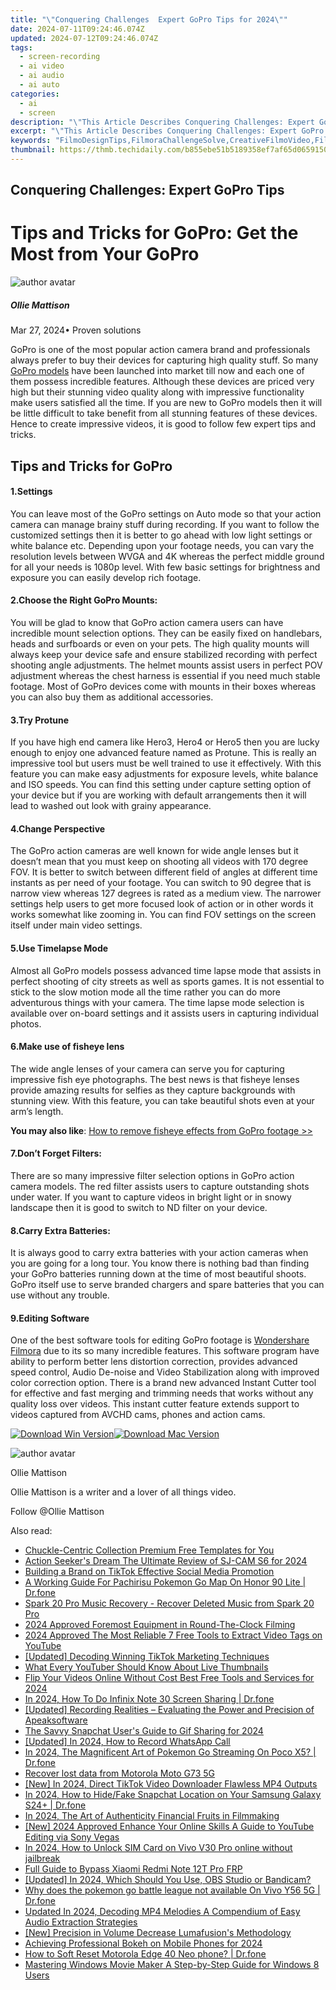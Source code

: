 ```yaml
---
title: "\"Conquering Challenges  Expert GoPro Tips for 2024\""
date: 2024-07-11T09:24:46.074Z
updated: 2024-07-12T09:24:46.074Z
tags: 
  - screen-recording
  - ai video
  - ai audio
  - ai auto
categories: 
  - ai
  - screen
description: "\"This Article Describes Conquering Challenges: Expert GoPro Tips for 2024\""
excerpt: "\"This Article Describes Conquering Challenges: Expert GoPro Tips for 2024\""
keywords: "FilmoDesignTips,FilmoraChallengeSolve,CreativeFilmoVideo,FilmoraCreativeHacks,VideoDesignFilmoHelp,TipsForFilmoDesigners,MasterFilmoVideos"
thumbnail: https://thmb.techidaily.com/b855ebe51b5189358ef7af65d06591503136d0471619c6e6540592a14f8eb424.jpg
---
```


## Conquering Challenges: Expert GoPro Tips

# Tips and Tricks for GoPro: Get the Most from Your GoPro

![author avatar](https://images.wondershare.com/filmora/article-images/ollie-mattison.jpg)

##### Ollie Mattison

 Mar 27, 2024• Proven solutions

 GoPro is one of the most popular action camera brand and professionals always prefer to buy their devices for capturing high quality stuff. So many [GoPro models](https://tools.techidaily.com/wondershare/filmora/download/) have been launched into market till now and each one of them possess incredible features. Although these devices are priced very high but their stunning video quality along with impressive functionality make users satisfied all the time. If you are new to GoPro models then it will be little difficult to take benefit from all stunning features of these devices. Hence to create impressive videos, it is good to follow few expert tips and tricks.

## Tips and Tricks for GoPro

#### 1.Settings

 You can leave most of the GoPro settings on Auto mode so that your action camera can manage brainy stuff during recording. If you want to follow the customized settings then it is better to go ahead with low light settings or white balance etc. Depending upon your footage needs, you can vary the resolution levels between WVGA and 4K whereas the perfect middle ground for all your needs is 1080p level. With few basic settings for brightness and exposure you can easily develop rich footage.

#### 2.Choose the Right GoPro Mounts:

 You will be glad to know that GoPro action camera users can have incredible mount selection options. They can be easily fixed on handlebars, heads and surfboards or even on your pets. The high quality mounts will always keep your device safe and ensure stabilized recording with perfect shooting angle adjustments. The helmet mounts assist users in perfect POV adjustment whereas the chest harness is essential if you need much stable footage. Most of GoPro devices come with mounts in their boxes whereas you can also buy them as additional accessories.

#### 3.Try Protune

 If you have high end camera like Hero3, Hero4 or Hero5 then you are lucky enough to enjoy one advanced feature named as Protune. This is really an impressive tool but users must be well trained to use it effectively. With this feature you can make easy adjustments for exposure levels, white balance and ISO speeds. You can find this setting under capture setting option of your device but if you are working with default arrangements then it will lead to washed out look with grainy appearance.

#### 4.Change Perspective

 The GoPro action cameras are well known for wide angle lenses but it doesn’t mean that you must keep on shooting all videos with 170 degree FOV. It is better to switch between different field of angles at different time instants as per need of your footage. You can switch to 90 degree that is narrow view whereas 127 degrees is rated as a medium view. The narrower settings help users to get more focused look of action or in other words it works somewhat like zooming in. You can find FOV settings on the screen itself under main video settings.

#### 5.Use Timelapse Mode

 Almost all GoPro models possess advanced time lapse mode that assists in perfect shooting of city streets as well as sports games. It is not essential to stick to the slow motion mode all the time rather you can do more adventurous things with your camera. The time lapse mode selection is available over on-board settings and it assists users in capturing individual photos.

#### 6.Make use of fisheye lens

 The wide angle lenses of your camera can serve you for capturing impressive fish eye photographs. The best news is that fisheye lenses provide amazing results for selfies as they capture backgrounds with stunning view. With this feature, you can take beautiful shots even at your arm’s length.

**You may also like**: [How to remove fisheye effects from GoPro footage >>](https://tools.techidaily.com/wondershare/filmora/download/)

#### 7.Don’t Forget Filters:

 There are so many impressive filter selection options in GoPro action camera models. The red filter assists users to capture outstanding shots under water. If you want to capture videos in bright light or in snowy landscape then it is good to switch to ND filter on your device.

#### 8.Carry Extra Batteries:

 It is always good to carry extra batteries with your action cameras when you are going for a long tour. You know there is nothing bad than finding your GoPro batteries running down at the time of most beautiful shoots. GoPro itself use to serve branded chargers and spare batteries that you can use without any trouble.

#### 9.Editing Software

 One of the best software tools for editing GoPro footage is [Wondershare Filmora](https://tools.techidaily.com/wondershare/filmora/download/) due to its so many incredible features. This software program have ability to perform better lens distortion correction, provides advanced speed control, Audio De-noise and Video Stabilization along with improved color correction option. There is a brand new advanced Instant Cutter tool for effective and fast merging and trimming needs that works without any quality loss over videos. This instant cutter feature extends support to videos captured from AVCHD cams, phones and action cams.

[![Download Win Version](https://images.wondershare.com/filmora/guide/download-btn-win.jpg)](https://tools.techidaily.com/wondershare/filmora/download/)[![Download Mac Version](https://images.wondershare.com/filmora/guide/download-btn-mac.jpg)](https://tools.techidaily.com/wondershare/filmora/download/)

![author avatar](https://images.wondershare.com/filmora/article-images/ollie-mattison.jpg)

Ollie Mattison

Ollie Mattison is a writer and a lover of all things video.

Follow @Ollie Mattison


<ins class="adsbygoogle"
     style="display:block"
     data-ad-format="autorelaxed"
     data-ad-client="ca-pub-7571918770474297"
     data-ad-slot="1223367746"></ins>



<ins class="adsbygoogle"
     style="display:block"
     data-ad-client="ca-pub-7571918770474297"
     data-ad-slot="8358498916"
     data-ad-format="auto"
     data-full-width-responsive="true"></ins>


<span class="atpl-alsoreadstyle">Also read:</span>
<div><ul>
<li><a href="https://article-helps.techidaily.com/chuckle-centric-collection-premium-free-templates-for-you/"><u>Chuckle-Centric Collection  Premium Free Templates for You</u></a></li>
<li><a href="https://article-helps.techidaily.com/action-seekers-dream-the-ultimate-review-of-sj-cam-s6-for-2024/"><u>Action Seeker's Dream  The Ultimate Review of SJ-CAM S6 for 2024</u></a></li>
<li><a href="https://tiktok-videos.techidaily.com/building-a-brand-on-tiktok-effective-social-media-promotion/"><u>Building a Brand on TikTok  Effective Social Media Promotion</u></a></li>
<li><a href="https://pokemon-go-android.techidaily.com/a-working-guide-for-pachirisu-pokemon-go-map-on-honor-90-lite-drfone-by-drfone-virtual-android/"><u>A Working Guide For Pachirisu Pokemon Go Map On Honor 90 Lite | Dr.fone</u></a></li>
<li><a href="https://techidaily.com/spark-20-pro-music-recovery-recover-deleted-music-from-spark-20-pro-by-fonelab-android-recover-music/"><u>Spark 20 Pro Music Recovery - Recover Deleted Music from Spark 20 Pro</u></a></li>
<li><a href="https://some-knowledge.techidaily.com/2024-approved-foremost-equipment-in-round-the-clock-filming/"><u>2024 Approved  Foremost Equipment in Round-The-Clock Filming</u></a></li>
<li><a href="https://youtube-stream.techidaily.com/2024-approved-the-most-reliable-7-free-tools-to-extract-video-tags-on-youtube/"><u>2024 Approved  The Most Reliable 7 Free Tools to Extract Video Tags on YouTube</u></a></li>
<li><a href="https://tiktok-videos.techidaily.com/updated-decoding-winning-tiktok-marketing-techniques/"><u>[Updated] Decoding Winning TikTok Marketing Techniques</u></a></li>
<li><a href="https://youtube-data.techidaily.com/every-youtuber-should-know-about-live-thumbnails/"><u>What Every YouTuber Should Know About Live Thumbnails</u></a></li>
<li><a href="https://ai-driven-video-production.techidaily.com/flip-your-videos-online-without-cost-best-free-tools-and-services-for-2024/"><u>Flip Your Videos Online Without Cost Best Free Tools and Services for 2024</u></a></li>
<li><a href="https://screen-mirror.techidaily.com/in-2024-how-to-do-infinix-note-30-screen-sharing-drfone-by-drfone-android/"><u>In 2024, How To Do Infinix Note 30 Screen Sharing | Dr.fone</u></a></li>
<li><a href="https://screen-mirroring-recording.techidaily.com/updated-recording-realities-evaluating-the-power-and-precision-of-apeaksoftware/"><u>[Updated] Recording Realities – Evaluating the Power and Precision of Apeaksoftware</u></a></li>
<li><a href="https://snapchat-videos.techidaily.com/the-savvy-snapchat-users-guide-to-gif-sharing-for-2024/"><u>The Savvy Snapchat User's Guide to Gif Sharing for 2024</u></a></li>
<li><a href="https://screen-mirroring-recording.techidaily.com/updated-in-2024-how-to-record-whatsapp-call/"><u>[Updated] In 2024, How to Record WhatsApp Call</u></a></li>
<li><a href="https://pokemon-go-android.techidaily.com/in-2024-the-magnificent-art-of-pokemon-go-streaming-on-poco-x5-drfone-by-drfone-virtual-android/"><u>In 2024, The Magnificent Art of Pokemon Go Streaming On Poco X5? | Dr.fone</u></a></li>
<li><a href="https://review-topics.techidaily.com/recover-lost-data-from-motorola-moto-g73-5g-by-fonelab-android-recover-data/"><u>Recover lost data from Motorola Moto G73 5G</u></a></li>
<li><a href="https://tiktok-video-files.techidaily.com/new-in-2024-direct-tiktok-video-downloader-flawless-mp4-outputs/"><u>[New] In 2024, Direct TikTok Video Downloader  Flawless MP4 Outputs</u></a></li>
<li><a href="https://location-social.techidaily.com/in-2024-how-to-hidefake-snapchat-location-on-your-samsung-galaxy-s24plus-drfone-by-drfone-virtual-android/"><u>In 2024, How to Hide/Fake Snapchat Location on Your Samsung Galaxy S24+ | Dr.fone</u></a></li>
<li><a href="https://youtube-stream.techidaily.com/in-2024-the-art-of-authenticity-financial-fruits-in-filmmaking/"><u>In 2024, The Art of Authenticity  Financial Fruits in Filmmaking</u></a></li>
<li><a href="https://youtube-lab.techidaily.com/024-approved-enhance-your-online-skills-a-guide-to-youtube-editing-via-sony-vegas/"><u>[New] 2024 Approved  Enhance Your Online Skills  A Guide to YouTube Editing via Sony Vegas</u></a></li>
<li><a href="https://sim-unlock.techidaily.com/in-2024-how-to-unlock-sim-card-on-vivo-v30-pro-online-without-jailbreak-by-drfone-android/"><u>In 2024, How to Unlock SIM Card on Vivo V30 Pro online without jailbreak</u></a></li>
<li><a href="https://bypass-frp.techidaily.com/full-guide-to-bypass-xiaomi-redmi-note-12t-pro-frp-by-drfone-android/"><u>Full Guide to Bypass Xiaomi Redmi Note 12T Pro FRP</u></a></li>
<li><a href="https://screen-mirroring-recording.techidaily.com/updated-in-2024-which-should-you-use-obs-studio-or-bandicam/"><u>[Updated] In 2024, Which Should You Use, OBS Studio or Bandicam?</u></a></li>
<li><a href="https://change-location.techidaily.com/why-does-the-pokemon-go-battle-league-not-available-on-vivo-y56-5g-drfone-by-drfone-virtual-android/"><u>Why does the pokemon go battle league not available On Vivo Y56 5G | Dr.fone</u></a></li>
<li><a href="https://audio-editing.techidaily.com/updated-in-2024-decoding-mp4-melodies-a-compendium-of-easy-audio-extraction-strategies/"><u>Updated In 2024, Decoding MP4 Melodies A Compendium of Easy Audio Extraction Strategies</u></a></li>
<li><a href="https://extra-approaches.techidaily.com/new-precision-in-volume-decrease-lumafusions-methodology/"><u>[New] Precision in Volume Decrease  Lumafusion's Methodology</u></a></li>
<li><a href="https://instagram-video-recordings.techidaily.com/achieving-professional-bokeh-on-mobile-phones-for-2024/"><u>Achieving Professional Bokeh on Mobile Phones for 2024</u></a></li>
<li><a href="https://techidaily.com/how-to-soft-reset-motorola-edge-40-neo-phone-drfone-by-drfone-reset-android-reset-android/"><u>How to Soft Reset Motorola Edge 40 Neo phone? | Dr.fone</u></a></li>
<li><a href="https://extra-tips.techidaily.com/mastering-windows-movie-maker-a-step-by-step-guide-for-windows-8-users/"><u>Mastering Windows Movie Maker  A Step-by-Step Guide for Windows 8 Users</u></a></li>
</ul></div>
